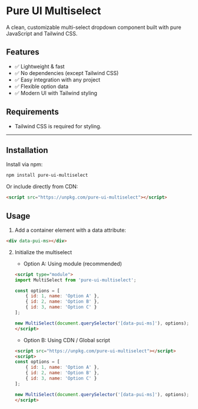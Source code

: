 # Pure UI Multiselect

A clean, customizable multi-select dropdown component built with pure JavaScript and Tailwind CSS.

## Features

- ✅ Lightweight & fast
- ✅ No dependencies (except Tailwind CSS)
- ✅ Easy integration with any project
- ✅ Flexible option data
- ✅ Modern UI with Tailwind styling

## Requirements

- Tailwind CSS is required for styling.

---

## Installation

Install via npm:

```bash
npm install pure-ui-multiselect
```
Or include directly from CDN:

```html
<script src="https://unpkg.com/pure-ui-multiselect"></script>
```

## Usage

1. Add a container element with a data attribute:

```html
<div data-pui-ms></div>
```

2. Initialize the multiselect
    - Option A: Using module (recommended)
    
    ```html
    <script type="module">
    import MultiSelect from 'pure-ui-multiselect';

    const options = [
        { id: 1, name: 'Option A' },
        { id: 2, name: 'Option B' },
        { id: 3, name: 'Option C' }
    ];

    new MultiSelect(document.querySelector('[data-pui-ms]'), options);
    </script>
    ```

    - Option B: Using CDN / Global script

    ```html
    <script src="https://unpkg.com/pure-ui-multiselect"></script>
    <script>
    const options = [
        { id: 1, name: 'Option A' },
        { id: 2, name: 'Option B' },
        { id: 3, name: 'Option C' }
    ];

    new MultiSelect(document.querySelector('[data-pui-ms]'), options);
    </script>
    ```